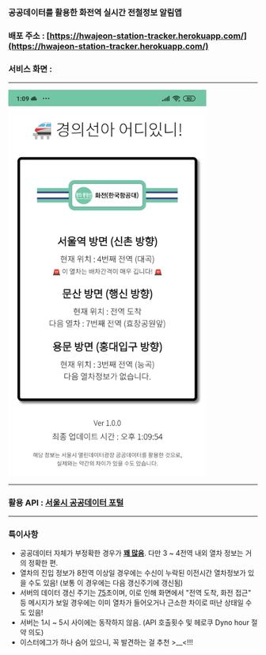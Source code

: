 ### 공공데이터를 활용한 화전역 실시간 전철정보 알림앱

### 배포 주소 : [https://hwajeon-station-tracker.herokuapp.com/](https://hwajeon-station-tracker.herokuapp.com/)

### 서비스 화면 : 

---

<img src = "/result.jpg" width = "400"/>

---

### 활용 API : [서울시 공공데이터 포털](https://data.seoul.go.kr/dataList/OA-12764/F/1/datasetView.do)

---

### 특이사항   

- 공공데이터 자체가 부정확한 경우가 <u><b>꽤 많음</b></u>. 다만 3 ~ 4전역 내외 열차 정보는 거의 정확한 편.   
- 열차의 진입 정보가 8전역 이상일 경우에는 수신이 누락된 이전시간 열차정보가 있을 수도 있음! (보통 이 경우에는 다음 갱신주기에 갱신됨)
- 서버의 데이터 갱신 주기는 <u>75</u>초이며, 이로 인해 화면에서 "전역 도착, 화전 접근" 등 메시지가 보일 경우에는 이미 열차가 들어오거나 근소한 차이로 떠난 상태일 수도 있음!   
- 서버는 1시 ~ 5시 사이에는 동작하지 않음. (API 호출횟수 및 헤로쿠 Dyno hour 절약 의도)   
- 이스터에그가 하나 숨어 있으니, 꼭 발견하는 걸 추천 >__<!!!
